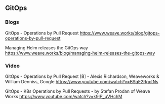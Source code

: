 ## GitOps

### Blogs

​GitOps - Operations by Pull Request https://www.weave.works/blog/gitops-operations-by-pull-request

Managing Helm releases the GitOps way https://www.weave.works/blog/managing-helm-releases-the-gitops-way

### Video

GitOps - Operations by Pull Request [B] - Alexis Richardson, Weaveworks & William Denniss, Google https://www.youtube.com/watch?v=BSqE2RqctNs

GitOps - K8s Operations by Pull Requests - by Stefan Prodan of Weave Works https://www.youtube.com/watch?v=k9IP_uVHchM
